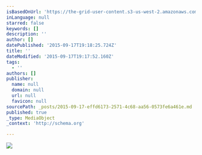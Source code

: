 ```yaml
---
isBasedOnUrl: 'https://the-grid-user-content.s3-us-west-2.amazonaws.com/ec23f106-9f5e-48a5-bbf0-d8593abdb108.jpg'
inLanguage: null
starred: false
keywords: []
description: ''
author: []
datePublished: '2015-09-17T19:18:25.724Z'
title: ''
dateModified: '2015-09-17T19:17:52.160Z'
tags:
  - ''
authors: []
publisher:
  name: null
  domain: null
  url: null
  favicon: null
sourcePath: _posts/2015-09-17-effd6173-2571-4c68-aa56-0573fe6a461e.md
published: true
_type: MediaObject
_context: 'http://schema.org'

---
```

![](https://the-grid-user-content.s3-us-west-2.amazonaws.com/ec23f106-9f5e-48a5-bbf0-d8593abdb108.jpg)